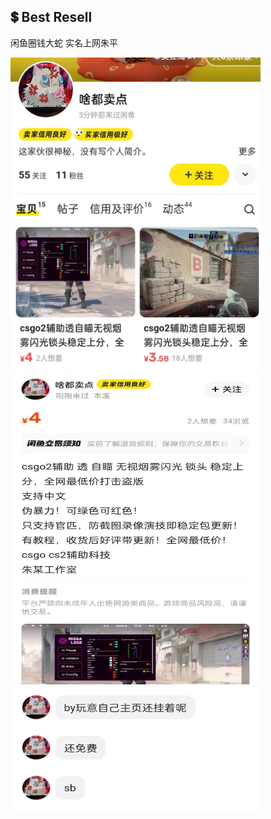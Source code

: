 ## 💲 Best Resell

闲鱼圈钱大蛇 实名上网朱平

<img src="./images/ZhuPing.jpg" alt="朱平大蛇" style="width:400px;height:500px;"> <img src="./images/ZhuPing3.jpg" alt="朱平大蛇3" style="width:400px;height:500px;"> <img src="./images/ZhuPing2.jpg" alt="朱平大蛇2" style="width:400px;height:200px;">
